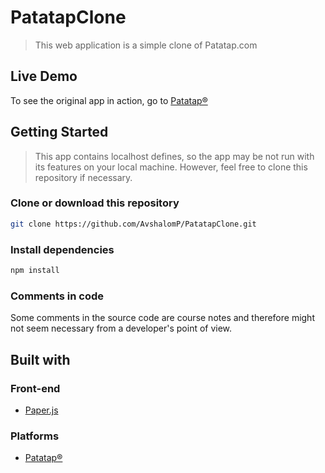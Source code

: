 # PatatapClone
> This web application is a simple clone of Patatap.com

## Live Demo

To see the original app in action, go to [Patatap®](https://patatap.com)
 
## Getting Started

> This app contains localhost defines, so the app may be not run with its features on your local machine. However, feel free to clone this repository if necessary.

### Clone or download this repository

```sh
git clone https://github.com/AvshalomP/PatatapClone.git
```

### Install dependencies

```sh
npm install
```

### Comments in code

Some comments in the source code are course notes and therefore might not seem necessary from a developer's point of view.

## Built with

### Front-end

* [Paper.js](http://paperjs.org/)

### Platforms

* [Patatap®](https://patatap.com)


